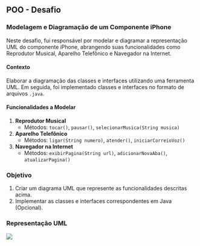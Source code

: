 ## POO - Desafio

### Modelagem e Diagramação de um Componente iPhone

Neste desafio, fui responsável por modelar e diagramar a representação UML do componente iPhone, abrangendo suas funcionalidades como Reprodutor Musical, Aparelho Telefônico e Navegador na Internet.

#### Contexto
Elaborar a diagramação das classes e interfaces utilizando uma ferramenta UML. Em seguida, foi implementado classes e interfaces no formato de arquivos `.java`.

#### Funcionalidades a Modelar
1. **Reprodutor Musical**
   - Métodos: `tocar()`, `pausar()`, `selecionarMusica(String musica)`
2. **Aparelho Telefônico**
   - Métodos: `ligar(String numero)`, `atender()`, `iniciarCorreioVoz()`
3. **Navegador na Internet**
   - Métodos: `exibirPagina(String url)`, `adicionarNovaAba()`, `atualizarPagina()`

### Objetivo
1. Criar um diagrama UML que represente as funcionalidades descritas acima.
2. Implementar as classes e interfaces correspondentes em Java (Opcional).

### Representação UML

[![](https://mermaid.ink/img/pako:eNptksFOwzAMhl9l8mmIqWqr0rU9ICG4cAAhQBxQL6b1ukhpXLkJgo29O1nZppUtp9r5_X923DVUXBMUUGns-zuFjWBbmok_Q2byTJ1w7SzLg-tVhXqy_rvenkvLFcr04ijToev_pXrSVCk2uLOYvlhRppm0Q7RTbkpzjL3pUEgv-dXXLtioikdcrRoP2fkY15LwMREtmZrGXShvolBuWYQUv_Fqep78iJ_UYM1ybyyJITsC05f6UPKEjTKHOZzoEbxWf9M-8ifefOB03JlDrVa4tzjfw0uLYrslG9rDD4KjqyD4uT7dz3nZ6Xue151Mv5XBDBpRNRRWHM3Av3aL2xCG5kqwS2qphMJ_1rRAp20Jpdn4sg7NO3O7rxR2zRKKBereR66r_aJ2_9xBMmzulp2xUOSDAxRr-IIiTYJ5EkbzLEzzqzyJoxl8Q5HFQZJEuc-EWRbP02gzg9WADIMsivIonYdZnqRxnG1-Ada07FY?type=png)](https://mermaid.live/edit#pako:eNptksFOwzAMhl9l8mmIqWqr0rU9ICG4cAAhQBxQL6b1ukhpXLkJgo29O1nZppUtp9r5_X923DVUXBMUUGns-zuFjWBbmok_Q2byTJ1w7SzLg-tVhXqy_rvenkvLFcr04ijToev_pXrSVCk2uLOYvlhRppm0Q7RTbkpzjL3pUEgv-dXXLtioikdcrRoP2fkY15LwMREtmZrGXShvolBuWYQUv_Fqep78iJ_UYM1ybyyJITsC05f6UPKEjTKHOZzoEbxWf9M-8ifefOB03JlDrVa4tzjfw0uLYrslG9rDD4KjqyD4uT7dz3nZ6Xue151Mv5XBDBpRNRRWHM3Av3aL2xCG5kqwS2qphMJ_1rRAp20Jpdn4sg7NO3O7rxR2zRKKBereR66r_aJ2_9xBMmzulp2xUOSDAxRr-IIiTYJ5EkbzLEzzqzyJoxl8Q5HFQZJEuc-EWRbP02gzg9WADIMsivIonYdZnqRxnG1-Ada07FY)
